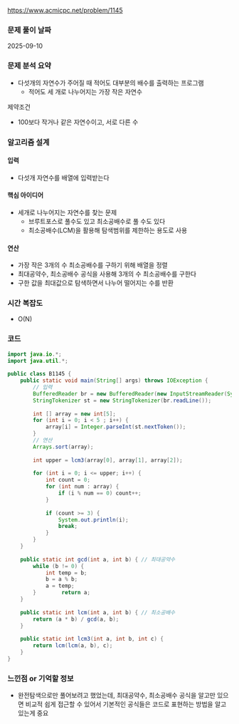 https://www.acmicpc.net/problem/1145

### 문제 풀이 날짜 
2025-09-10

### 문제 분석 요약
- 다섯개의 자연수가 주어질 때 적어도 대부분의 배수를 출력하는 프로그램
    - 적어도 세 개로 나누어지는 가장 작은 자연수

제약조건
- 100보다 작거나 같은 자연수이고, 서로 다른 수
### 알고리즘 설계

#### 입력
- 다섯개 자연수를 배열에 입력받는다

#### 핵심 아이디어
- 세개로 나누어지는 자연수를 찾는 문제
    - 브루트포스로 풀수도 있고 최소공배수로 풀 수도 있다
    - 최소공배수(LCM)을 활용해 탐색범위를 제한하는 용도로 사용

#### 연산
- 가장 작은 3개의 수 최소공배수를 구하기 위해 배열을 정렬
- 최대공약수, 최소공배수 공식을 사용해 3개의 수 최소공배수를 구한다
- 구한 값을 최대값으로 탐색하면서 나누어 떨어지는 수를 반환
### 시간 복잡도
- O(N)
### 코드
```java  
import java.io.*;  
import java.util.*;  
  
public class B1145 {  
    public static void main(String[] args) throws IOException {  
        // 입력  
        BufferedReader br = new BufferedReader(new InputStreamReader(System.in));  
        StringTokenizer st = new StringTokenizer(br.readLine());  
  
        int [] array = new int[5];  
        for (int i = 0; i < 5 ; i++) {  
            array[i] = Integer.parseInt(st.nextToken());  
        }  
        // 연산  
        Arrays.sort(array);  
  
        int upper = lcm3(array[0], array[1], array[2]);  
  
        for (int i = 0; i <= upper; i++) {  
            int count = 0;  
            for (int num : array) {  
                if (i % num == 0) count++;  
            }  
  
            if (count >= 3) {  
                System.out.println(i);  
                break;  
            }  
        }  
    }  
  
    public static int gcd(int a, int b) { // 최대공약수  
        while (b != 0) {  
            int temp = b;  
            b = a % b;  
            a = temp;  
        }        return a;  
    }  
  
    public static int lcm(int a, int b) { // 최소공배수  
        return (a * b) / gcd(a, b);  
    }  
  
    public static int lcm3(int a, int b, int c) {  
        return lcm(lcm(a, b), c);  
    }  
}
```

### 느낀점 or 기억할 정보
- 완전탐색으로만 풀어보려고 했었는데, 최대공약수, 최소공배수 공식을 알고만 있으면 비교적 쉽게 접근할 수 있어서 기본적인 공식들은 코드로 표현하는 방법을 알고 있는게 중요